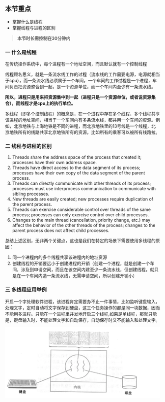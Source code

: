 ## 本节重点

* 掌握什么是线程
* 掌握线程与进程的区别

> **本节时长需控制在30分钟内**

### 一 什么是线程

在传统操作系统中，每个进程有一个地址空间，而且默认就有一个控制线程

线程顾名思义，就是一条流水线工作的过程（流水线的工作需要电源，电源就相当于cpu），而一条流水线必须属于一个车间，一个车间的工作过程是一个进程，车间负责把资源整合到一起，是一个资源单位，而一个车间内至少有一条流水线。

**所以，进程只是用来把资源集中到一起（进程只是一个资源单位，或者说资源集合），而线程才是cpu上的执行单位。**



多线程（即多个控制线程）的概念是，在一个进程中存在多个线程，多个线程共享该进程的地址空间，相当于一个车间内有多条流水线，都共用一个车间的资源。例如，北京地铁与上海地铁是不同的进程，而北京地铁里的13号线是一个线程，北京地铁所有的线路共享北京地铁所有的资源，比如所有的乘客可以被所有线路拉。

### 二 线程与进程的区别

1. Threads share the address space of the process that created it; processes have their own address space.
2. Threads have direct access to the data segment of its process; processes have their own copy of the data segment of the parent process.
3. Threads can directly communicate with other threads of its process; processes must use interprocess communication to communicate with sibling processes.
4. New threads are easily created; new processes require duplication of the parent process.
5. Threads can exercise considerable control over threads of the same process; processes can only exercise control over child processes.
6. Changes to the main thread \(cancellation, priority change, etc.\) may affect the behavior of the other threads of the process; changes to the parent process does not affect child processes.

总结上述区别，无非两个关键点，这也是我们在特定的场景下需要使用多线程的原因：

1. 同一个进程内的多个线程共享该进程内的地址资源
2. 创建线程的开销要远小于创建进程的开销（创建一个进程，就是创建一个车间，涉及到申请空间，而且在该空间内建至少一条流水线，但创建线程，就只是在一个车间内造一条流水线，无需申请空间，所以创建开销小）

### 三 多线程应用举例

开启一个字处理软件进程，该进程肯定需要办不止一件事情，比如监听键盘输入，处理文字，定时自动将文字保存到硬盘，这三个任务操作的都是同一块数据，因而不能用多进程。只能在一个进程里并发地开启三个线程,如果是单线程，那就只能是，键盘输入时，不能处理文字和自动保存，自动保存时又不能输入和处理文字。

![](/assets/chapter7/多线程应用举例.png)



